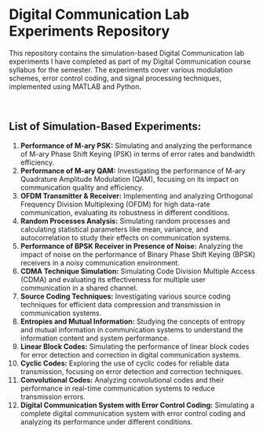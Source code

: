 # Digital Communication Lab Experiments Repository
This repository contains the simulation-based Digital Communication lab experiments I have completed as part of my Digital Communication course syllabus for the semester. 
The experiments cover various modulation schemes, error control coding, and signal processing techniques, implemented using MATLAB and Python.

<br>

## List of Simulation-Based Experiments:
1. **Performance of M-ary PSK:** Simulating and analyzing the performance of M-ary Phase Shift Keying (PSK) in terms of error rates and bandwidth efficiency.
2. **Performance of M-ary QAM:** Investigating the performance of M-ary Quadrature Amplitude Modulation (QAM), focusing on its impact on communication quality and efficiency.
3. **OFDM Transmitter & Receiver:** Implementing and analyzing Orthogonal Frequency Division Multiplexing (OFDM) for high data-rate communication, evaluating its robustness in different conditions.
4. **Random Processes Analysis:** Simulating random processes and calculating statistical parameters like mean, variance, and autocorrelation to study their effects on communication systems.
5. **Performance of BPSK Receiver in Presence of Noise:** Analyzing the impact of noise on the performance of Binary Phase Shift Keying (BPSK) receivers in a noisy communication environment.
6. **CDMA Technique Simulation:** Simulating Code Division Multiple Access (CDMA) and evaluating its effectiveness for multiple user communication in a shared channel.
7. **Source Coding Techniques:** Investigating various source coding techniques for efficient data compression and transmission in communication systems.
8. **Entropies and Mutual Information:** Studying the concepts of entropy and mutual information in communication systems to understand the information content and system performance.
9. **Linear Block Codes:** Simulating the performance of linear block codes for error detection and correction in digital communication systems.
10. **Cyclic Codes:** Exploring the use of cyclic codes for reliable data transmission, focusing on error detection and correction techniques.
11. **Convolutional Codes:** Analyzing convolutional codes and their performance in real-time communication systems to reduce transmission errors.
12. **Digital Communication System with Error Control Coding:** Simulating a complete digital communication system with error control coding and analyzing its performance under different conditions.
